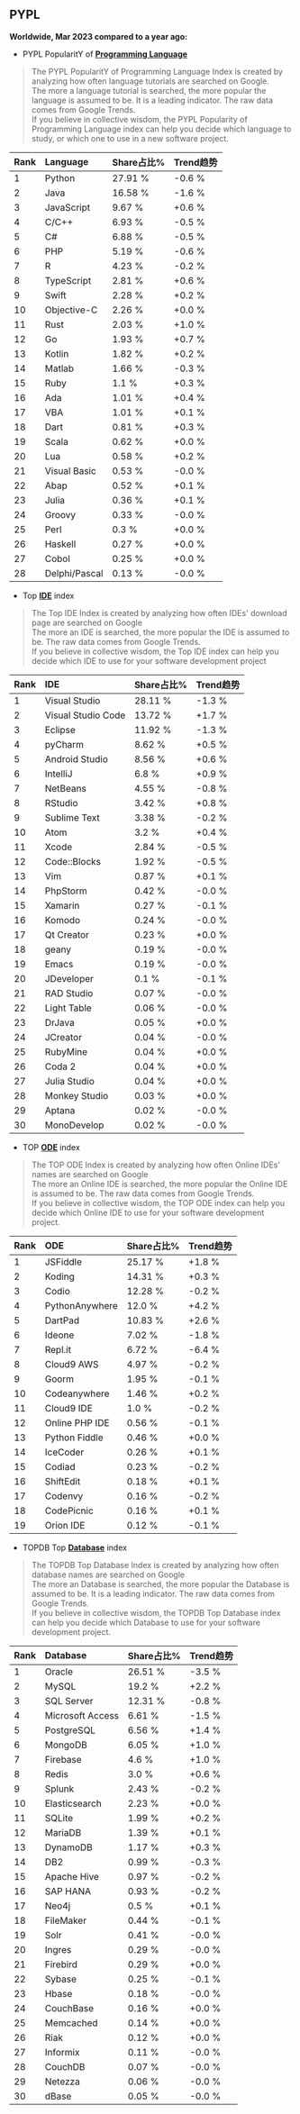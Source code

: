 ## PYPL

**Worldwide, Mar 2023 compared to a year ago:**  

- PYPL PopularitY of [**Programming Language**](https://pypl.github.io/PYPL.html)
>The PYPL PopularitY of Programming Language Index is created by analyzing how often language tutorials are searched on Google.    
The more a language tutorial is searched, the more popular the language is assumed to be. It is a leading indicator. The raw data comes from Google Trends.  
If you believe in collective wisdom, the PYPL Popularity of Programming Language index can help you decide which language to study, or which one to use in a new software project.  


|Rank|Language|Share占比%|Trend趋势|
|:----|:----|:----|:----|
|1|Python|27.91 %|-0.6 %
|2|Java|16.58 %|-1.6 %
|3|JavaScript|9.67 %|+0.6 %
|4|C/C++|6.93 %|-0.5 %
|5|C#|6.88 %|-0.5 %
|6|PHP|5.19 %|-0.6 %
|7|R|4.23 %|-0.2 %
|8|TypeScript|2.81 %|+0.6 %
|9|Swift|2.28 %|+0.2 %
|10|Objective-C|2.26 %|+0.0 %
|11|Rust|2.03 %|+1.0 %
|12|Go|1.93 %|+0.7 %
|13|Kotlin|1.82 %|+0.2 %
|14|Matlab|1.66 %|-0.3 %
|15|Ruby|1.1 %|+0.3 %
|16|Ada|1.01 %|+0.4 %
|17|VBA|1.01 %|+0.1 %
|18|Dart|0.81 %|+0.3 %
|19|Scala|0.62 %|+0.0 %
|20|Lua|0.58 %|+0.2 %
|21|Visual Basic|0.53 %|-0.0 %
|22|Abap|0.52 %|+0.1 %
|23|Julia|0.36 %|+0.1 %
|24|Groovy|0.33 %|-0.0 %
|25|Perl|0.3 %|+0.0 %
|26|Haskell|0.27 %|+0.0 %
|27|Cobol|0.25 %|+0.0 %
|28|Delphi/Pascal|0.13 %|-0.0 %

- Top [**IDE**](https://pypl.github.io/IDE.html) index  
>The Top IDE Index is created by analyzing how often IDEs' download page are searched on Google  
The more an IDE is searched, the more popular the IDE is assumed to be. The raw data comes from Google Trends.  
If you believe in collective wisdom, the Top IDE index can help you decide which IDE to use for your software development project  

|Rank|IDE|Share占比%|Trend趋势|
|:----|:----|:----|:----|
|1|Visual Studio|28.11 %|-1.3 %
|2|Visual Studio Code|13.72 %|+1.7 %
|3|Eclipse|11.92 %|-1.3 %
|4|pyCharm|8.62 %|+0.5 %
|5|Android Studio|8.56 %|+0.6 %
|6|IntelliJ|6.8 %|+0.9 %
|7|NetBeans|4.55 %|-0.8 %
|8|RStudio|3.42 %|+0.8 %
|9|Sublime Text|3.38 %|-0.2 %
|10|Atom|3.2 %|+0.4 %
|11|Xcode|2.84 %|-0.5 %
|12|Code::Blocks|1.92 %|-0.5 %
|13|Vim|0.87 %|+0.1 %
|14|PhpStorm|0.42 %|-0.0 %
|15|Xamarin|0.27 %|-0.1 %
|16|Komodo|0.24 %|-0.0 %
|17|Qt Creator|0.23 %|+0.0 %
|18|geany|0.19 %|-0.0 %
|19|Emacs|0.19 %|-0.0 %
|20|JDeveloper|0.1 %|-0.1 %
|21|RAD Studio|0.07 %|-0.0 %
|22|Light Table|0.06 %|-0.0 %
|23|DrJava|0.05 %|+0.0 %
|24|JCreator|0.04 %|-0.0 %
|25|RubyMine|0.04 %|+0.0 %
|26|Coda 2|0.04 %|+0.0 %
|27|Julia Studio|0.04 %|+0.0 %
|28|Monkey Studio|0.03 %|+0.0 %
|29|Aptana|0.02 %|-0.0 %
|30|MonoDevelop|0.02 %|-0.0 %

- TOP [**ODE**](https://pypl.github.io/ODE.html) index
>The TOP ODE Index is created by analyzing how often Online IDEs' names are searched on Google    
The more an Online IDE is searched, the more popular the Online IDE is assumed to be. The raw data comes from Google Trends.  
If you believe in collective wisdom, the TOP ODE index can help you decide which Online IDE to use for your software development project.

|Rank|ODE|Share占比%|Trend趋势|
|:----|:----|:----|:----|
|1|JSFiddle|25.17 %|+1.8 %
|2|Koding|14.31 %|+0.3 %
|3|Codio|12.28 %|-0.2 %
|4|PythonAnywhere|12.0 %|+4.2 %
|5|DartPad|10.83 %|+2.6 %
|6|Ideone|7.02 %|-1.8 %
|7|Repl.it|6.72 %|-6.4 %
|8|Cloud9 AWS|4.97 %|-0.2 %
|9|Goorm|1.95 %|-0.1 %
|10|Codeanywhere|1.46 %|+0.2 %
|11|Cloud9 IDE|1.0 %|-0.2 %
|12|Online PHP IDE|0.56 %|-0.1 %
|13|Python Fiddle|0.46 %|+0.0 %
|14|IceCoder|0.26 %|+0.1 %
|15|Codiad|0.23 %|-0.2 %
|16|ShiftEdit|0.18 %|+0.1 %
|17|Codenvy|0.16 %|-0.2 %
|18|CodePicnic|0.16 %|+0.1 %
|19|Orion IDE|0.12 %|-0.1 %

- TOPDB Top [**Database**](https://pypl.github.io/DB.html) index
>The TOPDB Top Database Index is created by analyzing how often database names are searched on Google  
The more an Database is searched, the more popular the Database is assumed to be. It is a leading indicator. The raw data comes from Google Trends.  
If you believe in collective wisdom, the TOPDB Top Database index can help you decide which Database to use for your software development project.   

|Rank|Database|Share占比%|Trend趋势|
|:----|:----|:----|:----|
|1|Oracle|26.51 %|-3.5 %
|2|MySQL|19.2 %|+2.2 %
|3|SQL Server|12.31 %|-0.8 %
|4|Microsoft Access|6.61 %|-1.5 %
|5|PostgreSQL|6.56 %|+1.4 %
|6|MongoDB|6.05 %|+1.0 %
|7|Firebase|4.6 %|+1.0 %
|8|Redis|3.0 %|+0.6 %
|9|Splunk|2.43 %|-0.2 %
|10|Elasticsearch|2.23 %|+0.0 %
|11|SQLite|1.99 %|+0.2 %
|12|MariaDB|1.39 %|+0.1 %
|13|DynamoDB|1.17 %|+0.3 %
|14|DB2|0.99 %|-0.3 %
|15|Apache Hive|0.97 %|-0.2 %
|16|SAP HANA|0.93 %|-0.2 %
|17|Neo4j|0.5 %|+0.1 %
|18|FileMaker|0.44 %|-0.1 %
|19|Solr|0.41 %|-0.0 %
|20|Ingres|0.29 %|-0.0 %
|21|Firebird|0.29 %|+0.0 %
|22|Sybase|0.25 %|-0.1 %
|23|Hbase|0.18 %|-0.0 %
|24|CouchBase|0.16 %|+0.0 %
|25|Memcached|0.14 %|+0.0 %
|26|Riak|0.12 %|+0.0 %
|27|Informix|0.11 %|-0.0 %
|28|CouchDB|0.07 %|-0.0 %
|29|Netezza|0.06 %|-0.0 %
|30|dBase|0.05 %|-0.0 %

